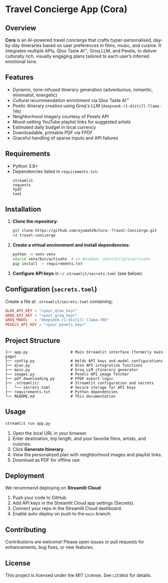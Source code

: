# Travel Concierge App (Cora)

## Overview

**Cora** is an AI-powered travel concierge that crafts hyper-personalised, day-by-day itineraries based on user preferences in films, music, and cuisine. It integrates multiple APIs, Qloo Taste AI™, Groq LLM, and Pexels, to deliver culturally rich, visually engaging plans tailored to each user’s inferred emotional tone.

## Features

- Dynamic, tone-infused itinerary generation (adventurous, romantic, minimalist, energetic)  
- Cultural recommendation enrichment via Qloo Taste AI™  
- Poetic itinerary creation using Groq's LLM (`deepseek-r1-distill-llama-70b`)  
- Neighborhood imagery courtesy of Pexels API  
- Mood-setting YouTube playlist links for suggested artists  
- Estimated daily budget in local currency  
- Downloadable, printable PDF via FPDF  
- Graceful handling of sparse inputs and API failures

## Requirements

- Python 3.8+  
- Dependencies listed in `requirements.txt`:
  ```
  streamlit
  requests
  fpdf
  toml
  ```

## Installation

1. **Clone the repository:**
   ```bash
   git clone https://github.com/ojumah20/Cora--Travel-Concierge.git
   cd travel-concierge
   ```
2. **Create a virtual environment and install dependencies:**
   ```bash
   python -m venv venv
   source venv/bin/activate  # on Windows: venv\Scripts\activate
   pip install -r requirements.txt
   ```
3. **Configure API keys** in `~/.streamlit/secrets.toml` (see below).

## Configuration (`secrets.toml`)

Create a file at `.streamlit/secrets.toml` containing:
```toml
QLOO_API_KEY = "<your_qloo_key>"
GROQ_API_KEY = "<your_groq_key>"
GROQ_MODEL   = "deepseek-r1-distill-llama-70b"
PEXELS_API_KEY = "<your_pexels_key>"
```

## Project Structure

```
├── app.py                   # Main Streamlit interface (formerly main page)
├── config.py                # Holds API keys and model configurations
├── qloo.py                  # Qloo API integration functions
├── main.py                  # Groq LLM itinerary generator
├── images.py                # Pexels API image fetcher
├── pdf_downloading.py       # FPDF export logic
├── .streamlit/              # Streamlit configuration and secrets
│   └── secrets.toml         # Secure storage for API keys
├── requirements.txt         # Python dependencies
└── README.md                # This documentation
```

## Usage

```bash
streamlit run app.py
```

1. Open the local URL in your browser.  
2. Enter destination, trip length, and your favorite films, artists, and cuisines.  
3. Click **Generate Itinerary**.  
4. View the personalized plan with neighborhood images and playlist links.  
5. Download as PDF for offline use.

## Deployment

We recommend deploying on **Streamlit Cloud**:

1. Push your code to GitHub.  
2. Add API keys in the Streamlit Cloud app settings (Secrets).  
3. Connect your repo in the Streamlit Cloud dashboard.  
4. Enable auto-deploy on push to the `main` branch.

## Contributing

Contributions are welcome! Please open issues or pull requests for enhancements, bug fixes, or new features.

## License

This project is licensed under the MIT License. See `LICENSE` for details.

